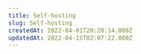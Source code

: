 ```yaml
---
title: Self-hosting
slug: Self-hosting
createdAt: 2022-04-01T20:28:14.000Z
updatedAt: 2022-04-15T02:07:22.000Z
---
```

